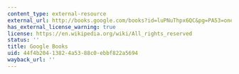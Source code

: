 ```yaml
---
content_type: external-resource
external_url: http://books.google.com/books?id=luPNuThpx6QC&pg=PA53=onepage
has_external_license_warning: true
license: https://en.wikipedia.org/wiki/All_rights_reserved
status: ''
title: Google Books
uid: 44f4b204-1382-4a53-88c0-ebbf822a5694
wayback_url: ''
---
```

